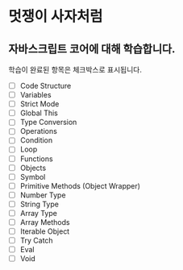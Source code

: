 # 멋쟁이 사자처럼
## 자바스크립트 코어에 대해 학습합니다.

학습이 완료된 항목은 체크박스로 표시됩니다.

- [ ] Code Structure
- [ ] Variables
- [ ] Strict Mode
- [ ] Global This
- [ ] Type Conversion
- [ ] Operations
- [ ] Condition
- [ ] Loop
- [ ] Functions
- [ ] Objects
- [ ] Symbol
- [ ] Primitive Methods (Object Wrapper)
- [ ] Number Type
- [ ] String Type
- [ ] Array Type
- [ ] Array Methods
- [ ] Iterable Object
- [ ] Try Catch
- [ ] Eval
- [ ] Void